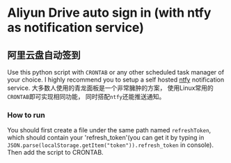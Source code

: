 # Aliyun Drive auto sign in (with ntfy as notification service)
## 阿里云盘自动签到 

Use this python script with `CRONTAB` or any other scheduled task manager of your choice. I highly recommend you to setup a self hosted [ntfy](https://github.com/binwiederhier/ntfy) notification service. 
大多数人使用的青龙面板是一个非常臃肿的方案， 使用Linux常用的`CRONTAB`即可实现相同功能， 同时搭配`ntfy`还能推送通知。

### How to run
You should first create a file under the same path named `refreshToken`, which should contain your 'refresh_token'(you can get it by typing in `JSON.parse(localStorage.getItem("token")).refresh_token` in console). Then add the script to CRONTAB. 